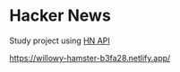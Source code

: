 # Hacker News

Study project using [HN API](https://hn.algolia.com/api)

https://willowy-hamster-b3fa28.netlify.app/



